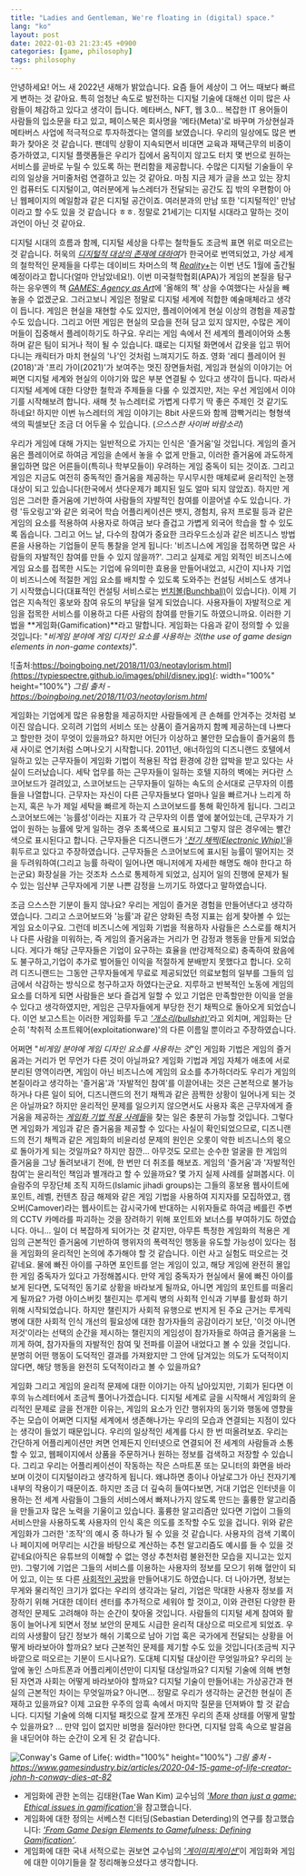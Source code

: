 ```yaml
---
title: "Ladies and Gentleman, We're floating in (digital) space."
lang: "ko"
layout: post
date: 2022-01-03 21:23:45 +0900
categories: [game, philosophy]
tags: philosophy
---
```


안녕하세요! 어느 새 2022년 새해가 밝았습니다. 요즘 들어 세상이 그 어느 때보다 빠르게 변하는 것 같아요. 특히 엄청난 속도로 발전하는 디지털 기술에 대해선 이미 많은 사람들이 체감하고 있다고 생각이 듭니다. 메타버스, NFT, 웹 3.0... 복잡한 IT 용어들이 사람들의 입소문을 타고 있고, 페이스북은 회사명을 '메타(Meta)'로 바꾸며 가상현실과 메타버스 사업에 적극적으로 투자하겠다는 열의를 보였습니다. 우리의 일상에도 많은 변화가 찾아온 것 같습니다. 팬데믹 상황이 지속되면서 비대면 교육과 재택근무의 비중이 증가하였고, 디지털 플랫폼들은 우리가 집에서 움직이지 않고도 터치 몇 번으로 원하는 서비스를 곧바로 누릴 수 있도록 하는 편리함을 제공합니다. 수많은 디지털 기술들이 우리의 일상을 거미줄처럼 연결하고 있는 것 같아요. 마침 지금 제가 글을 쓰고 있는 장치인 컴퓨터도 디지털이고, 여러분에게 뉴스레터가 전달되는 공간도 집 밖의 우편함이 아닌 웹페이지의 메일함과 같은 디지털 공간이죠. 여러분과의 만남 또한 '디지털적인' 만남이라고 할 수도 있을 것 같습니다 ㅎㅎ. 정말로 21세기는 디지털 시대라고 말하는 것이 과언이 아닌 것 같아요.

디지털 시대의 흐름과 함께, 디지털 세상을 다루는 철학들도 조금씩 표면 위로 떠오르는 것 같습니다. 허욱의 [_디지털적 대상의 존재에 대하여_](https://www.kyobobook.co.kr/product/detailViewKor.laf?mallGb=KOR&ejkGb=KOR&barcode=9788955594317)가 한국어로 번역되었고, 가상 세계의 철학적인 문제들을 다루는 데이비드 차머스의 책 [_Reality+_](https://www.amazon.com/Reality-Virtual-Worlds-Problems-Philosophy/dp/0393635805)는 이번 년도 1월에 출간될 예정이라고 합니다(얼마 안남았네요!). 이번 미국철학협회(APA)가 게임의 본질을 탐구하는 응우옌의 책 [_GAMES: Agency as Art_](https://www.amazon.com/Games-Agency-As-Art-Thinking/dp/0190052082/ref=sr_1_1?keywords=nguyen+agency+as+art&qid=1580946095&sr=8-1)에 '올해의 책' 상을 수여했다는 사실을 빼놓을 수 없겠군요. 그러고보니 게임은 정말로 디지털 세계에 적합한 예술매체라고 생각이 듭니다. 게임은 현실을 재현할 수도 있지만, 플레이어에게 현실 이상의 경험을 제공할 수도 있습니다. 그리고 어떤 게임은 현실의 모습을 전혀 담고 있지 않지만, 수많은 게이머들이 집중해서 플레이하기도 하구요. 우리는 게임 속에서 전 세계의 플레이어와 소통하며 같은 팀이 되거나 적이 될 수 있습니다. 떄로는 디지털 화면에서 갑옷을 입고 뛰어다니는 캐릭터가 마치 현실의 '나'인 것처럼 느껴지기도 하죠. 영화 '레디 플레이어 원(2018)'과 '프리 가이(2021)'가 보여주는 멋진 장면들처럼, 게임과 현실의 이야기는 어쩌면 디지털 세계와 현실의 이야기와 많은 부분 연결될 수 있다고 생각이 듭니다. 따라서 디지털 세계에 대한 다양한 철학과 주제들을 다룰 수 있겠지만, 저는 우선 게임에서 이야기를 시작해보려 합니다. 새해 첫 뉴스레터로 가볍게 다루기 딱 좋은 주제인 것 같기도 하네요! 하지만 이번 뉴스레터의 게임 이야기는 8bit 사운드와 함께 깜빡거리는 형형색색의 픽셀보단 조금 더 어두울 수 있습니다. (_으스스한 사이버 바람소리_)

우리가 게임에 대해 가지는 일반적으로 가지는 인식은 '즐거움'일 것입니다. 게임의 즐거움은 플레이어로 하여금 게임을 손에서 놓을 수 없게 만들고, 이러한 즐거움에 과도하게 몰입하면 많은 어른들이(특히나 학부모들이) 우려하는 게임 중독이 되는 것이죠. 그리고 게임은 지금도 여전히 중독적인 즐거움을 제공하는 무시무시한 매체로써 윤리적인 논쟁 대상이 되고 있습니다(한국에서 셧다운제가 폐지된 일도 얼마 되지 않았죠). 하지만 게임은 그러한 즐거움에 기반하여 사람들의 자발적인 참여를 이끌어낼 수도 있습니다. 가령 '듀오링고'와 같은 외국어 학습 어플리케이션은 뱃지, 경험치, 유저 프로필 등과 같은 게임의 요소를 적용하여 사용자로 하여금 보다 즐겁고 가볍게 외국어 학습을 할 수 있도록 돕습니다. 그리고 어느 날, 다수의 참여가 중요한 크라우드소싱과 같은 비즈니스 방법론을 사용하는 기업들이 문득 통찰을 얻게 됩니다: '비즈니스에 게임을 접목하면 많은 사람들의 자발적인 참여를 만들 수 있지 않을까?'. 그리고 실제로 게임 외적인 비즈니스에 게임 요소를 접목한 시도는 기업에 유의미한 효용을 만들어내었고, 시간이 지나자 기업이 비즈니스에 적절한 게임 요소를 배치할 수 있도록 도와주는 컨설팅 서비스도 생겨나기 시작했습니다(대표적인 컨설팅 서비스로는 [번치볼(Bunchball)](https://www.biworldwide.com/gamification/bunchball-nitro/)이 있습니다). 이제 기업은 지속적인 홍보와 참여 유도의 부담을 덜게 되었습니다. 사용자들이 자발적으로 게임을 접목한 서비스를 이용하고 다른 사람의 참여를 만들기도 하였으니까요. 이러한 기법을 **게임화(Gamification)**라고 말합니다. 게임화는 다음과 같이 정의할 수 있을 것입니다: "_비게임 분야에 게임 디자인 요소를 사용하는 것(the use of game design elements in non-game contexts)_".

![출처:https://boingboing.net/2018/11/03/neotaylorism.html](https://typiespectre.github.io/images/phil/disney.jpg){: width="100%" height="100%"}
_그림 출처 - https://boingboing.net/2018/11/03/neotaylorism.html_
<br />

게임화는 기업에게 많은 유용함을 제공하지만 사람들에게 큰 손해를 안겨주는 것처럼 보이진 않습니다. 오히려 기업의 서비스 또는 상품이 즐거움까지 함꼐 제공하는데 나쁘다고 할만한 것이 무엇이 있을까요? 하지만 어딘가 이상하고 불안한 모습들이 즐거움의 틈새 사이로 연기처럼 스며나오기 시작합니다. 2011년, 애너하임의 디즈니랜드 호텔에서 일하고 있는 근무자들이 게임화 기법이 적용된 작업 환경에 강한 압박을 받고 있다는 사실이 드러났습니다. 세탁 업무를 하는 근무자들이 일하는 호텔 지하의 벽에는 커다란 스코어보드가 걸려있고, 스코어보드는 근무자들이 일하는 속도의 순서대로 근무자의 이름들을 나열합니다. 근무자는 자신이 다른 근무자들보다 얼마나 일을 빠르거나 느리게 하는지, 혹은 누가 제일 세탁을 빠르게 하는지 스코어보드를 통해 확인하게 됩니다. 그리고 스코어보드에는 '능률성'이라는 지표가 각 근무자의 이름 옆에 붙어있는데, 근무자가 기업이 원하는 능률에 맞게 일하는 경우 초록색으로 표시되고 그렇지 않은 경우에는 빨간색으로 표시된다고 합니다. 근무자들은 디즈니랜드가 [_'전기 채찍(Electronic Whip)'_](https://www.forbes.com/sites/frederickallen/2011/10/21/disneyland-uses-electronic-whip-on-employees/?sh=750d04e351b3)을 휘두르고 있다고 주장하였습니다. 근무자들은 스코어보드에 표시된 능률이 떨어지는 것을 두려워하여(그리고 능률 하락이 일어나면 매니저에게 자세한 해명도 해야 한다고 하는군요) 화장실을 가는 것조차 스스로 통제하게 되었고, 심지어 일의 진행에 문제가 될 수 있는 임산부 근무자에게 기분 나쁜 감정을 느끼기도 하였다고 말하였습니다.

조금 으스스한 기분이 들지 않나요? 우리는 게임이 즐거운 경험을 만들어낸다고 생각하였습니다. 그리고 스코어보드와 '능률'과 같은 양화된 측정 지표는 쉽게 찾아볼 수 있는 게임 요소이구요. 그런데 비즈니스에 게임화 기법을 적용하자 사람들은 스스로를 해치거나 다른 사람을 미워하는, 즉 게임의 즐거움과는 거리가 먼 감정과 행동을 만들게 되었습니다. 게다가 해당 근무자들은 기업이 요구하는 효율을 (반강제적으로) 충족하여 왔음에도 불구하고,기업이 추가로 벌어들인 이익을 적절하게 분배받지 못했다고 합니다. 오히려 디즈니랜드는 그동안 근무자들에게 무료로 제공되었던 의료보험의 일부를 그들의 임금에서 삭감하는 방식으로 청구하고자 하였다는군요. 지루하고 반복적인 노동에 게임의 요소를 더하게 되면 사람들은 보다 즐겁게 일할 수 있고 기업은 만족할만한 이익을 얻을 수 있다고 생각하였지만, 게임은 근무자들에게 부당한 전기 채찍으로 돌아오게 되었습니다. 이언 보고스트는 이러한 게임화를 두고 [_'개소리(bullshit)'_](http://bogost.com/writing/blog/gamification_is_bullshit/)라고 외치며, 게임화는 단순히 '착취적 소프트웨어(exploitationware)'의 다른 이름일 뿐이라고 주장하였습니다.

어쩌면 "_비게임 분야에 게임 디자인 요소를 사용하는 것_"인 게임화 기법은 게임의 즐거움과는 거리가 먼 무언가 다른 것이 아닐까요? 게임화 기법과 게임 자체가 애초에 서로 분리된 영역이라면, 게임이 아닌 비즈니스에 게임의 요소를 추가하더라도 우리가 게임의 본질이라고 생각하는 '즐거움'과 '자발적인 참여'를 이끌어내는 것은 근본적으로 불가능하거나 다른 일이 되어, 디즈니랜드의 전기 채찍과 같은 끔찍한 상황이 일어나게 되는 것은 아닐까요? 하지만 윤리적인 문제를 일으키지 않으면서도 사용자 혹은 근무자에게 즐거움을 제공하는 [_게임화 기법 적용 사례들_](https://yukaichou.com/gamification-examples/)을 찾는 일은 충분히 가능할 것입니다. 그렇다면 게임화가 게임과 같은 즐거움을 제공할 수 있다는 사실이 확인되었으므로, 디즈니랜드의 전기 채찍과 같은 게임화의 비윤리성 문제의 원인은 오롯이 악한 비즈니스의 몫으로 돌아가게 되는 것일까요? 하지만 잠깐... 아무것도 모르는 순수한 얼굴을 한 게임의 즐거움을 그냥 돌려보내기 전에, 한 번만 더 취조를 해보죠. 게임의 '즐거움'과 '자발적인 참여'는 윤리적인 책임과 별개라고 할 수 있을까요? 몇 가지 실제 사례를 살펴봅시다. 이슬람주의 무장단체 조직 지하드(Islamic jihadi groups)는 그들의 홍보용 웹사이트에 포인트, 레벨, 컨텐츠 잠금 해제와 같은 게임 기법을 사용하여 지지자를 모집하였고, 캠오버(Camover)라는 웹사이트는 감시국가에 반대하는 시위자들로 하여금 베를린 주변의 CCTV 카메라를 파괴하는 것을 장려하기 위해 포인트와 보너스를 부여하기도 하였습니다. 아니... 일이 더 복잡하게 되어가는 것 같지만, 아무튼 특정한 게임화의 적용은 게임의 근본적인 즐거움에 기반하여 행위자의 폭력적인 행동을 유도할 가능성이 있다는 점을 게임화의 윤리적인 논의에 추가해야 할 것 같습니다. 이런 사고 실험도 떠오르는 것 같네요. 물에 빠진 아이를 구하면 포인트를 얻는 게임이 있고, 해당 게임에 완전히 몰입한 게임 중독자가 있다고 가정해봅시다. 만약 게임 중독자가 현실에서 물에 빠진 아이를 보게 된다면, 도덕적인 동기로 상황을 바라보게 될까요, 아니면 게임의 포인트를 떠올리게 될까요? 가령 아이스버킷 챌린지는 루게릭 병의 사회적 인식과 기부를 활성화 하기 위해 시작되었습니다. 하지만 챌린지가 사회적 유행으로 번지게 된 주요 근거는 루게릭 병에 대한 사회적 인식 개선의 필요성에 대한 참가자들의 공감이라기 보단, '이것 아니면 저것'이라는 선택의 순간을 제시하는 챌린지의 게임성이 참가자들로 하여금 즐거움을 느끼게 하여, 참가자들의 자발적인 참여 및 전파를 이끌어 내었다고 볼 수 있을 것입니다. 분명히 어떤 행동이 도덕적인 결과를 가져왔지만 그 안에 담겨있는 의도가 도덕적이지 않다면, 해당 행동을 완전히 도덕적이라고 볼 수 있을까요?

게임화 그리고 게임의 윤리적 문제에 대한 이야기는 아직 남아있지만, 기회가 된다면 이후의 뉴스레터에서 조금씩 풀어나가겠습니다. 디지털 세계로 글을 시작해서 게임화의 윤리적인 문제로 글을 전개한 이유는, 게임의 요소가 인간 행위자의 동기와 행동에 영향을 주는 모습이 어쩌면 디지털 세계에서 생존해나가는 우리의 모습과 연결되는 지점이 있다는 생각이 들었기 때문입니다. 우리의 일상적인 세계를 다시 한 번 떠올려보죠. 우리는 간단하게 어플리케이션만 켜면 언제든지 인터넷으로 연결되어 전 세계의 사람들과 소통할 수 있고, 웹페이지에서 상품을 주문하거나 원하는 정보를 검색하고 저장할 수 있습니다. 그리고 우리는 어플리케이션이 작동하는 작은 스마트폰 또는 모니터의 화면을 바라보며 이것이 디지털이라고 생각하게 됩니다. 왜냐하면 종이나 아날로그가 아닌 전자기계 내부의 작용이기 때문이죠. 하지만 조금 더 깊숙히 들여다보면, 거대 기업은 인터넷을 이용하는 전 세계 사람들이 그들의 서비스에서 빠져나가지 않도록 만드는 훌륭한 알고리즘을 만들고자 많은 노력을 기울이고 있습니다. 훌륭한 알고리즘만 있다면 기업이 그들의 서비스만을 사용하도록 사용자의 인식 혹은 의도를 조작할 수도 있을 겁니다. 위와 같은 게임화가 그러한 '조작'의 예시 중 하나가 될 수 있을 것 같습니다. 사용자의 검색 기록이나 페이지에 머무리는 시간을 바탕으로 계산하는 추천 알고리즘도 예시를 들 수 있을 것 같네요(아직은 유튜브의 이해할 수 없는 영상 추천처럼 불완전한 모습을 지니고는 있지만). 그렇기에 기업은 그들의 서비스를 이용하는 사용자의 정보를 모으기 위해 혈안이 되어 있고, 이는 또 다른 [사회적인 공방](https://www.hankookilbo.com/News/Read/A2021051209330003575)을 만들어내기도 하였습니다. 더 나아가면, 정보는 무게와 물리적인 크기가 없다는 우리의 생각과는 달리, 기업은 막대한 사용자 정보를 저장하기 위해 거대한 데이터 센터를 추가적으로 세워야 할 것이고, 이와 관련된 다양한 환경적인 문제도 고려해야 하는 순간이 찾아올 것입니다. 사람들의 디지털 세계 참여와 활동이 늘어나게 되면서 정보 보안의 문제도 시급한 윤리적 대상으로 떠오르게 되었죠. 우리의 사생활이 담긴 정보가 해쉬 기록으로 남아 기업 혹은 국가에게 전달되는 상황을 어떻게 바라보아야 할까요? 보다 근본적인 문제를 제기할 수도 있을 것입니다(조금씩 지구 바깥으로 떠오르는 기분이 드시나요?). 도대체 디지털 대상이란 무엇일까요? 우리의 눈 앞에 놓인 스마트폰과 어플리케이션만이 디지털 대상일까요? 디지털 기술에 의해 변형된 자연과 사회는 어떻게 바라보아야 할까요? 디지털 기술이 만들어내는 가상공간과 현실의 근본적인 차이는 무엇일까요? 아니면... 정말로 우리가 생각하는 굳건한 현실이 존재하고 있을까요? 이제 고요한 우주의 암흑 속에서 마지막 질문을 던져봐야 할 것 같습니다. 디지털 기술에 의해 디지털 패킷으로 잘게 쪼개진 우리의 존재 상태를 어떻게 말할 수 있을까요? ... 만약 입이 없지만 비명을 질러야만 한다면, 디지털 암흑 속으로 발걸음을 내딛어야 하는 순간이 오게 된 것 같습니다.

![Conway's Game of Life](https://typiespectre.github.io/images/phil/game.jpg){: width="100%" height="100%"}
_그림 출처 - https://www.gamesindustry.biz/articles/2020-04-15-game-of-life-creator-john-h-conway-dies-at-82_
<br />

* 게임화에 관한 논의는 김태완(Tae Wan Kim) 교수님의 [_'More than just a game: Ethical issues in gamification'_](https://scholar.google.com/citations?view_op=view_citation&hl=en&user=ZRawhUgAAAAJ&alert_preview_top_rm=2&citation_for_view=ZRawhUgAAAAJ:8AbLer7MMksC)을 참고했습니다.
* 게임화에 대한 정의는 서베스천 디터딩(Sebastian Deterding)의 연구를 참고했습니다:  [_'From Game Design Elements to Gamefulness: Defining Gamification'_](https://www.researchgate.net/publication/230854710_From_Game_Design_Elements_to_Gamefulness_Defining_Gamification).
* 게임화에 대한 국내 서적으로는 권보연 교수님의 [_'게이미피케이션'_](https://www.aladin.co.kr/shop/wproduct.aspx?ItemId=59367685)이 게임화와 게임에 대한 이야기들을 잘 정리해놓으셨다고 생각합니다.
